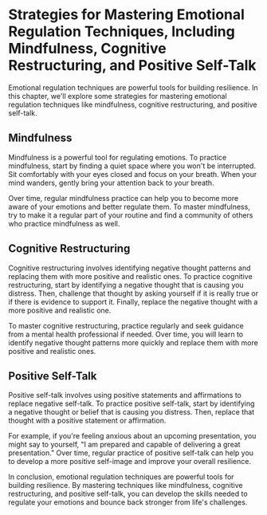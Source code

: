 Strategies for Mastering Emotional Regulation Techniques, Including Mindfulness, Cognitive Restructuring, and Positive Self-Talk
============================================================================================================================================================================

Emotional regulation techniques are powerful tools for building resilience. In this chapter, we'll explore some strategies for mastering emotional regulation techniques like mindfulness, cognitive restructuring, and positive self-talk.

Mindfulness
-----------

Mindfulness is a powerful tool for regulating emotions. To practice mindfulness, start by finding a quiet space where you won't be interrupted. Sit comfortably with your eyes closed and focus on your breath. When your mind wanders, gently bring your attention back to your breath.

Over time, regular mindfulness practice can help you to become more aware of your emotions and better regulate them. To master mindfulness, try to make it a regular part of your routine and find a community of others who practice mindfulness as well.

Cognitive Restructuring
-----------------------

Cognitive restructuring involves identifying negative thought patterns and replacing them with more positive and realistic ones. To practice cognitive restructuring, start by identifying a negative thought that is causing you distress. Then, challenge that thought by asking yourself if it is really true or if there is evidence to support it. Finally, replace the negative thought with a more positive and realistic one.

To master cognitive restructuring, practice regularly and seek guidance from a mental health professional if needed. Over time, you will learn to identify negative thought patterns more quickly and replace them with more positive and realistic ones.

Positive Self-Talk
------------------

Positive self-talk involves using positive statements and affirmations to replace negative self-talk. To practice positive self-talk, start by identifying a negative thought or belief that is causing you distress. Then, replace that thought with a positive statement or affirmation.

For example, if you're feeling anxious about an upcoming presentation, you might say to yourself, "I am prepared and capable of delivering a great presentation." Over time, regular practice of positive self-talk can help you to develop a more positive self-image and improve your overall resilience.

In conclusion, emotional regulation techniques are powerful tools for building resilience. By mastering techniques like mindfulness, cognitive restructuring, and positive self-talk, you can develop the skills needed to regulate your emotions and bounce back stronger from life's challenges.
